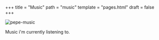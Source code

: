 +++
title = "Music"
path = "music"
template = "pages.html"
draft = false
+++

![pepe-music](https://sachinsenal0x64.github.io/picx-images-hosting/music-pepe.3qfwzp39mn0g.gif)

<p>Music i'm currently listening to.</p>



